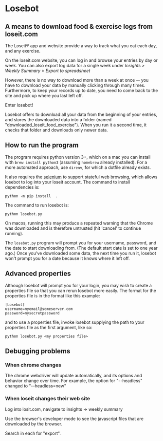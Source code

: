 # Losebot
## A means to download food & exercise logs from loseit.com 

The Loseit® app and website provide a way to track what you eat each day, and any exercise.

On the loseit.com website, you can log in and browse your entries by day or week. 
You can also export log data for a single week under _Insights > Weekly Summary > Export to spreadsheet_
 
However, there is no way to download more than a week at once -- you have to download your data by manually clicking through many times. 
Furthermore, to keep your records up to date, you need to come back to the site and pick up where you last left off.

Enter losebot!

Losebot offers to download all your data from the beginning of your entries,
and stores the downloaded data into a folder (named "downloaded_loseit_food_exercise"). When you run it a second time, it checks that folder and downloads
only newer data.

## How to run the program

The program requires python version 3+, which on a mac you can install with `brew install python3` (assuming `homebrew` already installed). For a more automated approach, use `direnv`, for which a dotfile already exists.

It also requires the [selenium](https://pypi.org/project/selenium/) to support stateful web browsing, which allows losebot to log into your loseit account. The command to install  dependencies is:

`python -m pip install  .`

The command to run losebot is:

`python losebot.py`

On macos, running this may produce a repeated warning that the Chrome was downloaded and is therefore untrusted (hit 'cancel' to continue running). 

The `losebot.py` program will prompt you for your username, password, and the date to start downloading from. 
(The default start date is set to one year ago.) Once you've downloaded some data, the next time
you run it, losebot won't prompt you for a date because it knows where it left off.

## Advanced properties

Although losebot will prompt you for your login, you may wish to create a properties 
file so that you can rerun losebot more easily. 
The format for the properties file is in the format like this example:

```properties
[Losebot]
username=myemail@someserver.com
password=mysecretpassword
```

and to use a properties file, invoke losebot supplying the path to your properties file as the first argument, like so: 

`python losebot.py <my properties file>`

## Debugging problems

### When chrome changes

The chrome webdriver will update automatically, and its options and behavior change over time. For example, the option for "--headless" changed to "--headless=new"
### When loseit changes their web site

Log into losit.com, navigate to insights -> weekly summary

Use the browser's developer mode to see the javascript files that are downloaded by the browser. 

Search in each for "export".
